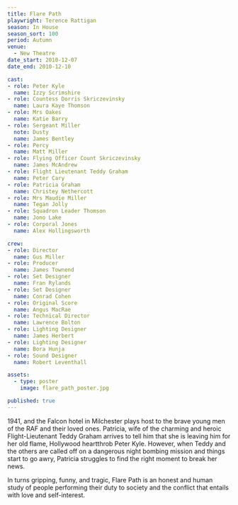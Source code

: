```yaml
---
title: Flare Path
playwright: Terence Rattigan
season: In House
season_sort: 100
period: Autumn
venue:
  - New Theatre
date_start: 2010-12-07
date_end: 2010-12-10

cast:
- role: Peter Kyle
  name: Izzy Scrimshire
- role: Countess Dorris Skriczevinsky
  name: Laura Kaye Thomson
- role: Mrs Oakes
  name: Katie Barry
- role: Sergeant Miller
  note: Dusty
  name: James Bentley
- role: Percy
  name: Matt Miller
- role: Flying Officer Count Skriczevinsky
  name: James McAndrew
- role: Flight Lieutenant Teddy Graham
  name: Peter Cary
- role: Patricia Graham
  name: Christey Nethercott
- role: Mrs Maudie Miller
  name: Tegan Jolly
- role: Squadron Leader Thomson
  name: Jono Lake
- role: Corporal Jones
  name: Alex Hollingsworth

crew:
- role: Director
  name: Gus Miller
- role: Producer
  name: James Townend
- role: Set Designer
  name: Fran Rylands
- role: Set Designer
  name: Conrad Cohen
- role: Original Score
  name: Angus MacRae
- role: Technical Director
  name: Lawrence Bolton
- role: Lighting Designer
  name: James Herbert
- role: Lighting Designer
  name: Bora Hunja
- role: Sound Designer
  name: Robert Leventhall

assets:
  - type: poster
    image: flare_path_poster.jpg

published: true
---
```


1941, and the Falcon hotel in Milchester plays host to the brave young men of the RAF and their loved ones. Patricia, wife of the charming and heroic Flight-Lieutenant Teddy Graham arrives to tell him that she is leaving him for her old flame, Hollywood heartthrob Peter Kyle. However, when Teddy and the others are called off on a dangerous night bombing mission and things start to go awry, Patricia struggles to find the right moment to break her news.

In turns gripping, funny, and tragic, Flare Path is an honest and human study of people performing their duty to society and the conflict that entails with love and self-interest.
